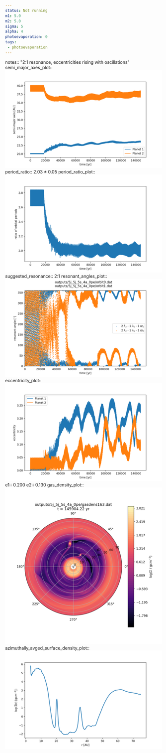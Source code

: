 ```yaml
---
status: Not running
m1: 5.0
m2: 5.0
sigma: 5
alpha: 4
photoevaporation: 0
tags:
 - photoevaporation
---
```


notes:: "2:1 resonance, eccentricities rising with oscillations"
semi_major_axes_plot:: ![semi_major_axes_5j_5j_5s_4a_0pe.png](plots/semi_major_axes/semi_major_axes_5j_5j_5s_4a_0pe.png)
period_ratio:: 2.03 ± 0.05
period_ratio_plot:: ![period_ratio_5j_5j_5s_4a_0pe.png](plots/period_ratio/period_ratio_5j_5j_5s_4a_0pe.png)
suggested_resonance:: 2:1
resonant_angles_plot:: ![resonant_angles_5j_5j_5s_4a_0pe.png](plots/resonant_angles/resonant_angles_5j_5j_5s_4a_0pe.png)
eccentricity_plot:: ![eccentricity_5j_5j_5s_4a_0pe.png](plots/eccentricity/eccentricity_5j_5j_5s_4a_0pe.png)
e1:: 0.200
e2:: 0.130
gas_density_plot:: ![gas_density_5j_5j_5s_4a_0pe.png](plots/gas_density/gas_density_5j_5j_5s_4a_0pe.png)
azimuthally_avged_surface_density_plot:: ![azimuthally_avged_surface_density_5j_5j_5s_4a_0pe.png](plots/azimuthally_avged_surface_density/azimuthally_avged_surface_density_5j_5j_5s_4a_0pe.png)
